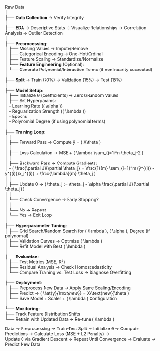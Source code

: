 Raw Data  
│  
├── **Data Collection** → Verify Integrity  
│  
├── **EDA** → Descriptive Stats → Visualize Relationships → Correlation Analysis → Outlier Detection  
│  
├── **Preprocessing**:  
│   ├── Missing Values → Impute/Remove  
│   ├── Categorical Encoding → One-Hot/Ordinal  
│   ├── Feature Scaling → Standardize/Normalize  
│   └── **Feature Engineering** (Optional):  
│       └── Generate Polynomial/Interaction Terms (if nonlinearity suspected)  
│  
├── **Split** → Train (70%) → Validation (15%) → Test (15%)  
│  
├── **Model Setup**:  
│   ├── Initialize θ (coefficients) → Zeros/Random Values  
│   ├── Set Hyperparams:  
│       - Learning Rate (\( \alpha \))  
│       - Regularization Strength (\( \lambda \))  
│       - Epochs  
│       - Polynomial Degree (if using polynomial terms)  
│  
├── **Training Loop**:  
│   │  
│   ├── Forward Pass → Compute ŷ = \( X\theta \)  
│   │  
│   ├── Loss Calculation → MSE + \( \lambda \sum_{j=1}^n \theta_j^2 \)  
│   │  
│   ├── Backward Pass → Compute Gradients:  
│       - \( \frac{\partial J}{\partial \theta_j} = \frac{1}{m} \sum_{i=1}^m (ŷ^{(i)} - y^{(i)})x_j^{(i)} + \frac{\lambda}{m} \theta_j \)  
│   │  
│   ├── Update θ → \( \theta_j := \theta_j - \alpha \frac{\partial J}{\partial \theta_j} \)  
│   │  
│   └── Check Convergence → Early Stopping?  
│       │  
│       └── No → Repeat  
│       └── Yes → Exit Loop  
│  
├── **Hyperparameter Tuning**:  
│   ├── Grid Search/Random Search for \( \lambda \), \( \alpha \), Degree (if polynomial)  
│   ├── Validation Curves → Optimize \( \lambda \)  
│   └── Refit Model with Best \( \lambda \)  
│  
├── **Evaluation**:  
│   ├── Test Metrics (MSE, R²)  
│   ├── Residual Analysis → Check Homoscedasticity  
│   └── Compare Training vs. Test Loss → Diagnose Overfitting  
│  
├── **Deployment**:  
│   ├── Preprocess New Data → Apply Same Scaling/Encoding  
│   ├── Predict → \( \hat{y}_{\text{new}} = X_{\text{new}}\theta \)  
│   └── Save Model + Scaler + \( \lambda \) Configuration  
│  
└── **Monitoring**:  
    ├── Track Feature Distribution Shifts  
    └── Retrain with Updated Data → Re-tune \( \lambda \)  

Data → Preprocessing → Train-Test Split → Initialize θ → Compute Predictions → Calculate Loss (MSE + L2 Penalty) →  
Update θ via Gradient Descent → Repeat Until Convergence → Evaluate → Predict New Data  